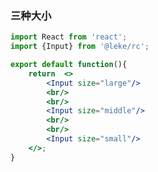 <!--
 * @Description: 
 * @Author: linchaoting
 * @Date: 2020-11-13 16:26:24
 * @LastEditTime: 2020-11-13 16:29:47
-->
### 三种大小
```jsx
import React from 'react';
import {Input} from '@leke/rc';

export default function(){
    return  <>
        <Input size="large"/>
        <br/>
        <br/>
        <Input size="middle"/>
        <br/>
        <br/>
        <Input size="small"/>
    </>;
}
```